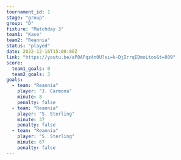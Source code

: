 ```yaml
---
tournament_id: 1
stage: "group"
group: "D"
fixture: "Matchday 3"
team1: "Kase"
team2: "Reannia"
status: "played"
date: 2022-12-16T15:00:00Z
link: "https://youtu.be/aP8APqz4n0U?si=k-DjIrrqEDmoLtos&t=809"
score:
  team1_goals: 0
  team2_goals: 3
goals:
  - team: "Reannia"
    player: "J. Carmona"
    minute: 8
    penalty: false
  - team: "Reannia"
    player: "S. Sterling"
    minute: 37
    penalty: false
  - team: "Reannia"
    player: "S. Sterling"
    minute: 67
    penalty: false
---
```

